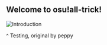 ## Welcome to osu!all-trick!

![Introduction](https://i.imgur.com/uu6HNzA.gif)

^ Testing, original by peppy
